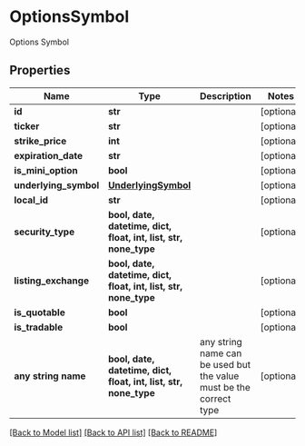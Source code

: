 # OptionsSymbol

Options Symbol

## Properties
Name | Type | Description | Notes
------------ | ------------- | ------------- | -------------
**id** | **str** |  | [optional] 
**ticker** | **str** |  | [optional] 
**strike_price** | **int** |  | [optional] 
**expiration_date** | **str** |  | [optional] 
**is_mini_option** | **bool** |  | [optional] 
**underlying_symbol** | [**UnderlyingSymbol**](UnderlyingSymbol.md) |  | [optional] 
**local_id** | **str** |  | [optional] 
**security_type** | **bool, date, datetime, dict, float, int, list, str, none_type** |  | [optional] 
**listing_exchange** | **bool, date, datetime, dict, float, int, list, str, none_type** |  | [optional] 
**is_quotable** | **bool** |  | [optional] 
**is_tradable** | **bool** |  | [optional] 
**any string name** | **bool, date, datetime, dict, float, int, list, str, none_type** | any string name can be used but the value must be the correct type | [optional]

[[Back to Model list]](../README.md#documentation-for-models) [[Back to API list]](../README.md#documentation-for-api-endpoints) [[Back to README]](../README.md)


